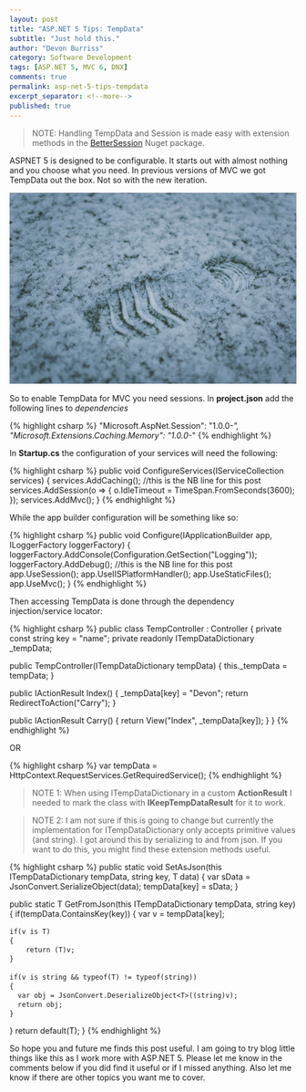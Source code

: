```yaml
---
layout: post
title: "ASP.NET 5 Tips: TempData"
subtitle: "Just hold this."
author: "Devon Burriss"
category: Software Development
tags: [ASP.NET 5, MVC 6, DNX]
comments: true
permalink: asp-net-5-tips-tempdata
excerpt_separator: <!--more-->
published: true
---
```


> NOTE: Handling TempData and Session is made easy with extension methods in the [BetterSession](https://www.nuget.org/packages/BetterSession.AspNet.Mvc/) Nuget package.

ASPNET 5 is designed to be configurable. It starts out with almost nothing and you choose what you need. In previous versions of MVC we got TempData out the box. Not so with the new iteration.

![bridge cables](/img/posts/2016/footprint-resized.jpg)

<!--more-->

So to enable TempData for MVC you need sessions.
In **project.json** add the following lines to *dependencies*

{% highlight csharp %}
"Microsoft.AspNet.Session": "1.0.0-*",
"Microsoft.Extensions.Caching.Memory": "1.0.0-*"
{% endhighlight %}

In **Startup.cs** the configuration of your services will need the following:

{% highlight csharp %}
public void ConfigureServices(IServiceCollection services)
{
  services.AddCaching();
  //this is the NB line for this post
  services.AddSession(o =>
  {
  	o.IdleTimeout = TimeSpan.FromSeconds(3600);
  });
  services.AddMvc();
}
{% endhighlight %}

While the app builder configuration will be something like so:

{% highlight csharp %}
public void Configure(IApplicationBuilder app, ILoggerFactory loggerFactory)
{
  loggerFactory.AddConsole(Configuration.GetSection("Logging"));
  loggerFactory.AddDebug();
  //this is the NB line for this post
  app.UseSession();
  app.UseIISPlatformHandler();
  app.UseStaticFiles();
  app.UseMvc();
}
{% endhighlight %}

Then accessing TempData is done through the dependency injection/service locator:

{% highlight csharp %}
public class TempController : Controller
{
  private const string key = "name";
  private readonly ITempDataDictionary _tempData;

  public TempController(ITempDataDictionary tempData)
  {
  	this._tempData = tempData;
  }

  public IActionResult Index()
  {
    _tempData[key] = "Devon";
    return RedirectToAction("Carry");
  }

  public IActionResult Carry()
  {
  	return View("Index", _tempData[key]);
  }
}
{% endhighlight %}

OR

{% highlight csharp %}
var tempData = HttpContext.RequestServices.GetRequiredService<ITempDataDictionary>();
{% endhighlight %}
    
>NOTE 1: When using ITempDataDictionary in a custom **ActionResult** I needed to mark the class with **IKeepTempDataResult** for it to work.

>NOTE 2: I am not sure if this is going to change but currently the implementation for ITempDataDictionary only accepts primitive values (and string). I got around this by serializing to and from json. If you want to do this, you might find these extension methods useful.

{% highlight csharp %}
public static void SetAsJson<T>(this ITempDataDictionary tempData, string key, T data)
{
  var sData = JsonConvert.SerializeObject(data);
  tempData[key] = sData;
}

public static T GetFromJson<T>(this ITempDataDictionary tempData, string key)
{
  if(tempData.ContainsKey(key))
  {
  	var v = tempData[key];

    if(v is T)
    {
    	return (T)v;
    }

    if(v is string && typeof(T) != typeof(string))
    {
      var obj = JsonConvert.DeserializeObject<T>((string)v);
      return obj;
    }
  }
  return default(T);
}
{% endhighlight %}
    
So hope you and future me finds this post useful. I am going to try blog little things like this as I work more with ASP.NET 5. Please let me know in the comments below if you did find it useful or if I missed anything. Also let me know if there are other topics you want me to cover.
